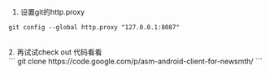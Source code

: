 1. 设置git的http.proxy<br />
```
git config --global http.proxy "127.0.0.1:8087" 
```
<br />
2. 再试试check out 代码看看<br />
```
git clone https://code.google.com/p/asm-android-client-for-newsmth/
```
